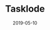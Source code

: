 ---
title: Tasklode
date: 2019-05-10
published: true
tags: ['Web app']
skill_tags: ['Javascript', 'AngularJS', 'CSS', 'HTML']
series: false
canonical_url: false
cover_image: ./images/tasklode.png
description: "Task management site with color coded load levels featuring multilevel login, database storage and live updates in AngularJS and Firebase"
url: https://tasklode.com
---